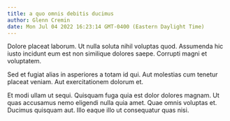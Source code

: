 ```yaml
---
title: a quo omnis debitis ducimus
author: Glenn Cremin
date: Mon Jul 04 2022 16:23:14 GMT-0400 (Eastern Daylight Time)
---
```

Dolore placeat laborum. Ut nulla soluta nihil voluptas quod. Assumenda hic iusto incidunt eum est non similique dolores saepe. Corrupti magni et voluptatem.

 Sed et fugiat alias in asperiores a totam id qui. Aut molestias cum tenetur placeat veniam. Aut exercitationem dolorum et.

 Et modi ullam ut sequi. Quisquam fuga quia est dolor dolores magnam. Ut quas accusamus nemo eligendi nulla quia amet. Quae omnis voluptas et. Ducimus quisquam aut. Illo eaque illo ut consequatur quas nisi.